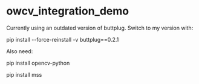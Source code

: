 # owcv_integration_demo

Currently using an outdated version of buttplug. Switch to my version with:

pip install --force-reinstall -v buttplug==0.2.1

Also need:

pip install opencv-python

pip install mss
